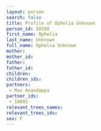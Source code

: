 ```yaml
---
layout: person
search: false
title: Profile of Ophelia Unknown
person_id: I0108
first_name: Ophelia
last_name: Unknown
full_name: Ophelia Unknown
mother: 
mother_id: 
father: 
father_id: 
children:
children_ids:
partners:
 - Max Anandappa
partner_ids:
 - I0092
relevant_trees_names:
relevant_trees_ids:
sex: F
---
```


